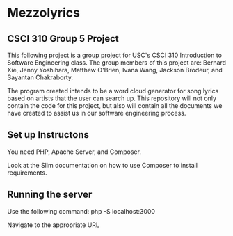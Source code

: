# Mezzolyrics
## CSCI 310 Group 5 Project
This following project is a group project for USC's CSCI 310 Introduction to Software Engineering class.
The group members of this project are: Bernard Xie, Jenny Yoshihara, Matthew O'Brien, Ivana Wang, Jackson Brodeur, and Sayantan Chakraborty.

The program created intends to be a word cloud generator for song lyrics based on artists that the user can search up. This repository will not only
contain the code for this project, but also will contain all the documents we have created to assist us in our software engineering process.

## Set up Instructons
You need PHP, Apache Server, and Composer.

Look at the Slim documentation on how to use Composer to install requirements.

## Running the server
Use the following command: php -S localhost:3000

Navigate to the appropriate URL
